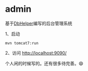 # admin

基于[DbHelper](https://github.com/deng-hb/dbhelper?utm_source=denghb.com)编写的后台管理系统


1、启动
```
mvn tomcat7:run
```
2、访问 [http://localhost:9090/](http://localhost:9090/)


个人闲的时候写的。还有很多待完善。😄

